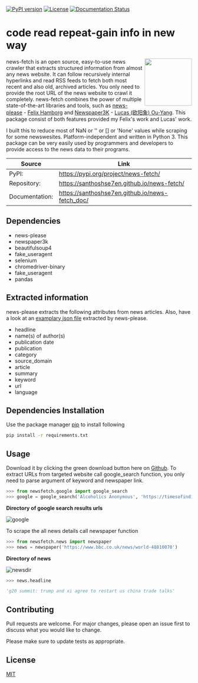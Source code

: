 [![PyPI version](https://img.shields.io/pypi/v/news-fetch.svg?style=flat-square)](https://pypi.org/project/news-fetch)
[![License](https://img.shields.io/pypi/l/news-fetch.svg?style=flat-square)](https://pypi.python.org/pypi/news-fetch/)
[![Documentation Status](https://readthedocs.org/projects/pip/badge/?version=latest&style=flat-square)](https://santhoshse7en.github.io/news-fetch_doc)

# code read repeat-gain info in new way
<img align="right" height="128px" width="128px" src="https://raw.githubusercontent.com/fhamborg/news-please/master/misc/logo/logo-256.png" />

news-fetch is an open source, easy-to-use news crawler that extracts structured information from almost any news website. It can follow recursively internal hyperlinks and read RSS feeds to fetch both most recent and also old, archived articles. You only need to provide the root URL of the news website to crawl it completely. news-fetch combines the power of multiple state-of-the-art libraries and tools, such as [news-please](https://github.com/fhamborg/news-please) - [Felix Hamborg](https://www.linkedin.com/in/felixhamborg/) and [Newspaper3K](https://github.com/codelucas/newspaper/) - [Lucas (欧阳象) Ou-Yang](https://www.linkedin.com/in/lucasouyang/). This package consist of both features provided my Felix's work and Lucas' work.

I built this to reduce most of NaN or '' or [] or 'None' values while scraping for some newswesites. Platform-independent and written in Python 3. This package can be very easily used by programmers and developers to provide access to the news data to their programs.


| Source         | Link                                             |
| ---            |  ---                                             |
| PyPI:          | https://pypi.org/project/news-fetch/             |
| Repository:    | https://santhoshse7en.github.io/news-fetch/      |
| Documentation: | https://santhoshse7en.github.io/news-fetch_doc/  |

## Dependencies

- news-please
- newspaper3k
- beautifulsoup4
- fake_useragent
- selenium
- chromedriver-binary
- fake_useragent
- pandas

## Extracted information
news-please extracts the following attributes from news articles. Also, have a look at an [examplary json file](https://github.com/santhoshse7en/news-fetch/blob/master/newsfetch/example/sample.json) extracted by news-please.
* headline
* name(s) of author(s)
* publication date
* publication
* category
* source_domain
* article
* summary
* keyword
* url
* language

## Dependencies Installation

Use the package manager [pip](https://pip.pypa.io/en/stable/) to install following
```bash
pip install -r requirements.txt
```

## Usage

Download it by clicking the green download button here on [Github](https://github.com/santhoshse7en/news-fetch/archive/master.zip). To extract URLs from targeted website call google_search function, you only need to parse argument of keyword and newspaper link.

```python
>>> from newsfetch.google import google_search
>>> google = google_search('Alcoholics Anonymous', 'https://timesofindia.indiatimes.com/')
```

**Directory of google search results urls**

![google](https://user-images.githubusercontent.com/47944792/60381562-67363380-9a74-11e9-99ea-51c27bf08abc.PNG)

To scrape the all news details call newspaper function

```python
>>> from newsfetch.news import newspaper
>>> news = newspaper('https://www.bbc.co.uk/news/world-48810070')
```

**Directory of news**

![newsdir](https://user-images.githubusercontent.com/47944792/60564817-c058dc80-9d7e-11e9-9b3e-d0b5a903d972.PNG)

```python
>>> news.headline

'g20 summit: trump and xi agree to restart us china trade talks'
```

## Contributing

Pull requests are welcome. For major changes, please open an issue first to discuss what you would like to change.

Please make sure to update tests as appropriate.

## License
[MIT](https://choosealicense.com/licenses/mit/)
